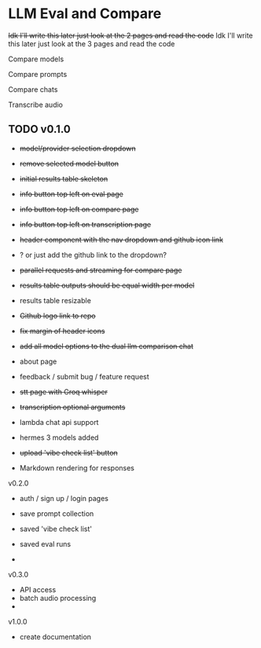 # LLM Eval and Compare

~~Idk I'll write this later just look at the 2 pages and read the code~~
Idk I'll write this later just look at the 3 pages and read the code

Compare models

Compare prompts

Compare chats

Transcribe audio





## TODO v0.1.0
- ~~model/provider selection dropdown~~
- ~~remove selected model button~~
- ~~initial results table skeleton~~
- ~~info button top left on eval page~~
- ~~info button top left on compare page~~
- ~~info button top left on transcription page~~
- ~~header component with the nav dropdown and github icon link~~
- ? or just add the github link to the dropdown?
- ~~parallel requests and streaming for compare page~~
- ~~results table outputs should be equal width per model~~
- results table resizable
- ~~Github logo link to repo~~
- ~~fix margin of header icons~~
- ~~add all model options to the dual llm comparison chat~~

- about page
- feedback / submit bug / feature request 

- ~~stt page with Groq whisper~~
- ~~transcription optional arguments~~

- lambda chat api support
- hermes 3 models added

- ~~upload 'vibe check list' button~~

- Markdown rendering for responses

v0.2.0
- auth / sign up / login pages
- save prompt collection

- saved 'vibe check list'
- saved eval runs
- 



v0.3.0
- API access
- batch audio processing
- 



v1.0.0
- create documentation